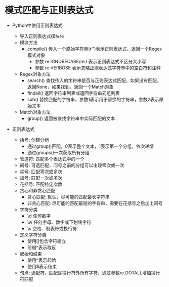 # 模式匹配与正则表达式
- Python中使用正则表达式
    - 导入正则表达式模块re
    - 模块方法
        - compile() 传入一个原始字符串(r'')表示正则表达式，返回一个Regex模式对象
            - 参数 re.IGNORECASE/re.I 表示正则表达式不区分大小写
            - 参数 re.VERBOSE 表示忽略正则表达式字符串中的空白符和注释
    - Regex对象方法
        - search() 查找传入的字符串是否与正则表达式匹配，如果没有匹配，返回None，如果找到，返回一个Match对象
        - findall() 返回字符串列表或返回字符串元组列表
        - sub() 替换匹配的字符串，参数1表示用于替换的字符串，参数2表示原始文本
    - Match对象方法
        - group()  返回被查找字符串中实际匹配的文本

- 正则表达式
    - 括号: 创建分组
        - 通过group()匹配，0表示整个文本，1表示第一个分组，依次递增
        - 通过groups()一次获取所有分组
    - 管道符: 匹配多个表达式中的一个
    - 问号: 可选匹配，问号之前的分组可以出现零次或一次
    - 星号: 匹配零次或多次
    - 加号: 匹配一次或多次
    - 花括号: 匹配特定次数
    - 贪心和非贪心匹配
        - 贪心匹配: 默认，尽可能的匹配最长字符串
        - 非贪心匹配: 尽可能的匹配最短的字符串，需要在花括号之后加上问号
    - 字符分类
        - \d 任何数字
        - \w 任何字母、数字或下划线字符
        - \s 空格、制表符或换行符
    - 定义字符分类
        - 使用[]包含字符建立
        - 前缀^表示取反
    - 起始和结束
        - 使用^表示起始
        - 使用$表示结束
    - 句点: 通配符，匹配除换行符外所有字符，通过参数re.DOTALL增加换行符匹配